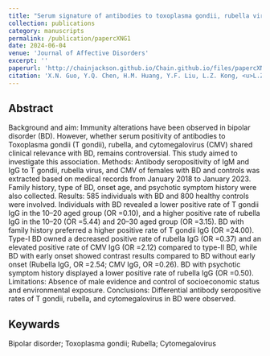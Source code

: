 ```yaml
---
title: "Serum signature of antibodies to toxoplasma gondii, rubella virus, and cytomegalovirus in females with bipolar disorder: A cross-sectional study"
collection: publications
category: manuscripts
permalink: /publication/papercXNG1
date: 2024-06-04
venue: 'Journal of Affective Disorders'
excerpt: ''
paperurl: 'http://chainjackson.github.io/Chain.github.io/files/papercXNG1.pdf'
citation: 'X.N. Guo, Y.Q. Chen, H.M. Huang, Y.F. Liu, L.Z. Kong, <u>L.Z.C. Chen</u>, H.L. Lyu, T.S. Gao, J.B. Lai, D. Zhang, S.H. Hu. &quot;Serum signature of antibodies to toxoplasma gondii, rubella virus, and cytomegalovirus in females with bipolar disorder: A cross-sectional study.&quot; <i>Journal of Affective Disorders</i>.'
---
```


## Abstract
Background and aim: Immunity alterations have been observed in bipolar disorder (BD). However, whether serum 
positivity of antibodies to Toxoplasma gondii (T gondii), rubella, and cytomegalovirus (CMV) shared clinical 
relevance with BD, remains controversial. This study aimed to investigate this association. 
Methods: Antibody seropositivity of IgM and IgG to T gondii, rubella virus, and CMV of females with BD and 
controls was extracted based on medical records from January 2018 to January 2023. Family history, type of BD, 
onset age, and psychotic symptom history were also collected. 
Results: 585 individuals with BD and 800 healthy controls were involved. Individuals with BD revealed a lower 
positive rate of T gondii IgG in the 10–20 aged group (OR =0.10), and a higher positive rate of rubella IgG in the 
10–20 (OR =5.44) and 20–30 aged group (OR =3.15). BD with family history preferred a higher positive rate of 
T gondii IgG (OR =24.00). Type-I BD owned a decreased positive rate of rubella IgG (OR =0.37) and an elevated 
positive rate of CMV IgG (OR =2.12) compared to type-II BD, while BD with early onset showed contrast results 
compared to BD without early onset (Rubella IgG, OR =2.54; CMV IgG, OR =0.26). BD with psychotic symptom 
history displayed a lower positive rate of rubella IgG (OR =0.50). 
Limitations: Absence of male evidence and control of socioeconomic status and environmental exposure. 
Conclusions: Differential antibody seropositive rates of T gondii, rubella, and cytomegalovirus in BD were 
observed.
## Keywards
Bipolar disorder;
Toxoplasma gondii; 
Rubella;
Cytomegalovirus 
